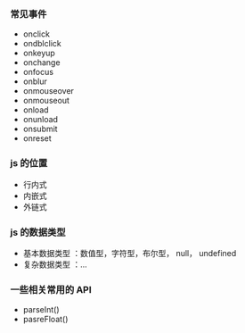 ### 常见事件

- onclick
- ondblclick
- onkeyup
- onchange
- onfocus
- onblur
- onmouseover
- onmouseout
- onload
- onunload
- onsubmit
- onreset

### js 的位置

- 行内式
- 内嵌式
- 外链式

### js 的数据类型

- 基本数据类型 ：数值型，字符型，布尔型， null， undefined
- 复杂数据类型 ：...

### 一些相关常用的 API
- parseInt()
- pasreFloat()
